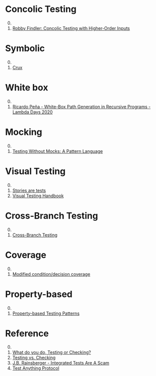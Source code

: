 # Concolic Testing

0. []()
0. [Robby Findler: Concolic Testing with Higher-Order Inputs](https://www.youtube.com/watch?v=aO9nOCqNdfQ)

# Symbolic

0. []()
0. [Crux](https://crux.galois.com/)

# White box

0. []()
0. [Ricardo Peña - White-Box Path Generation in Recursive Programs - Lambda Days 2020](https://www.youtube.com/watch?v=7RXJhPaQCkc)

# Mocking

0. []()
0. [Testing Without Mocks: A Pattern Language](https://www.jamesshore.com/Blog/Testing-Without-Mocks.html)

# Visual Testing

0. []()
0. [Stories are tests](https://storybook.js.org/blog/stories-are-tests/)
0. [Visual Testing Handbook](https://storybook.js.org/tutorials/visual-testing-handbook/)

# Cross-Branch Testing

0. []()
0. [Cross-Branch Testing](https://www.hillelwayne.com/post/cross-branch-testing/)

# Coverage

0. []()
0. [Modified condition/decision coverage](https://en.wikipedia.org/wiki/Modified_condition/decision_coverage)

# Property-based

0. []()
0. [Property-based Testing Patterns](https://blog.ssanj.net/posts/2016-06-26-property-based-testing-patterns.html)

# Reference

0. []()
0. [What do you do, Testing or Checking?](https://www.infoq.com/news/2009/12/testing-or-checking/)
0. [Testing vs. Checking](https://www.developsense.com/blog/2009/08/testing-vs-checking/)
0. [J.B. Rainsberger - Integrated Tests Are A Scam](https://vimeo.com/80533536)
0. [Test Anything Protocol](http://testanything.org/)

